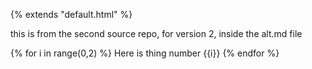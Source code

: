 {% extends "default.html" %}

this is from the second source repo, for version 2, inside the alt.md file

{% for i in range(0,2) %}
  Here is thing number {{i}}
{% endfor %}
